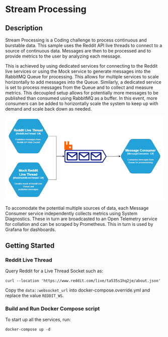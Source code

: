# Stream Processing

## Description
Stream Processing is a Coding challenge to process continuous and burstable data. This sample uses the Reddit API live threads to connect to a source of continuous data. Messages are then to be processed and to provide metrics to the user by analyzing each message.

This is achieved by using dedicated services for connecting to the Reddit live services or using the Mock service to generate messages into the RabbitMQ Queue for processing. This allows for multiple services to scale horizontally to add messages into the Queue. Similarly, a dedicated service is set to process messages from the Queue and to collect and measure metrics. This decoupled setup allows for potentially more messages to be published than consumed using RabbitMQ as a buffer. In this event, more consumers can be added to horizontally scale the system to keep up with demand and scale back down as needed.

![Service Diagram](./service%20diagram.png)

To accomodate the potential multiple sources of data, each Message Consumer service independently collects metrics using System Diagnostics. These in turn are broadcasted to an Open Telemetry service for collation and can be scraped by Prometheus. This in turn is used by Grafana for dashboards.

## Getting Started

### Reddit Live Thread

Query Reddit for a Live Thread Socket such as:

``` curl
curl --location 'https://www.reddit.com/live/ta535s1hq2je/about.json'
```

Copy the `data::websocket_url` into docker-compose.override.yml and replace the value `REDDIT_WS`.


### Build and Run Docker Compose script

To start up all the services, run:

```
docker-compose up -d
```
